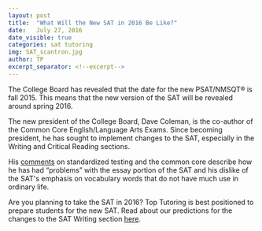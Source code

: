 ```yaml
---
layout: post
title:  "What Will the New SAT in 2016 Be Like?"
date:   July 27, 2016
date_visible: true
categories: sat tutoring
img: SAT_scantron.jpg
author: TP
excerpt_separator: <!--excerpt-->
---
```

The College Board has revealed that the date for the new PSAT/NMSQT® is fall 2015. This means that the new version of the SAT will be revealed around spring 2016.

The new president of the College Board, Dave Coleman, is the co-author of the Common Core English/Language Arts Exams. Since becoming president, he has sought to implement changes to the SAT, especially in the Writing and Critical Reading sections.

<!--excerpt-->

His [comments](https://www.brookings.edu/events/standardized-testing-and-the-common-core/) on standardized testing and the common core describe how he has had “problems” with the essay portion of the SAT and his dislike of the SAT's emphasis on vocabulary words that do not have much use in ordinary life.

Are you planning to take the SAT in 2016? Top Tutoring is best positioned to prepare students for the new SAT. Read about our predictions for the changes to the SAT Writing section [here](#).
